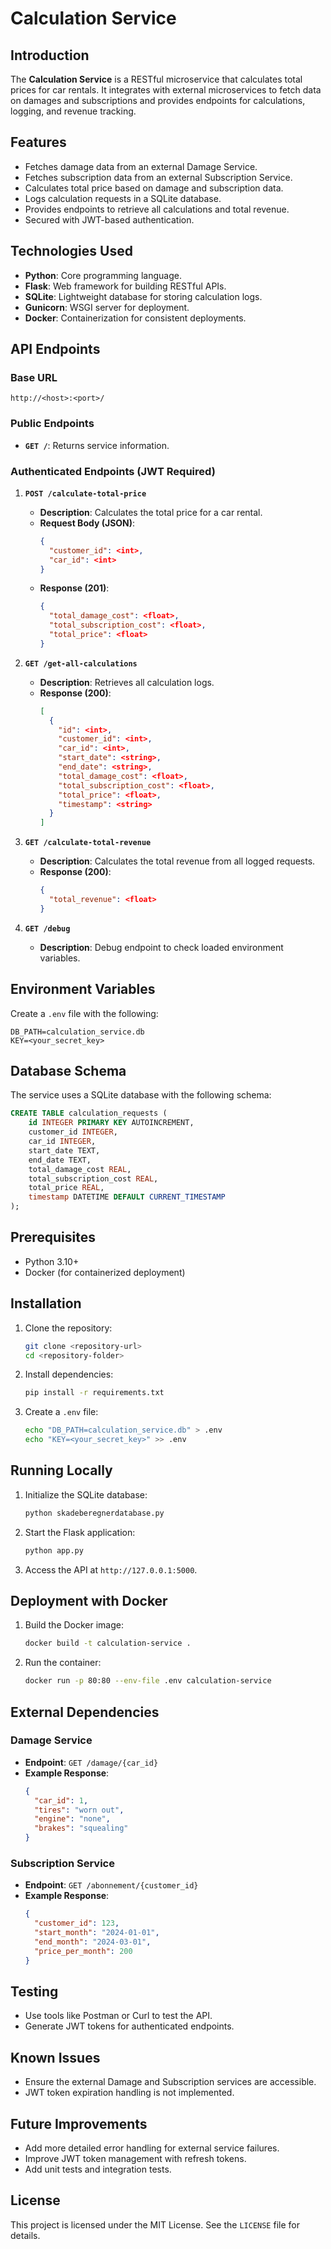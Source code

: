 # Calculation Service

## Introduction
The **Calculation Service** is a RESTful microservice that calculates total prices for car rentals. It integrates with external microservices to fetch data on damages and subscriptions and provides endpoints for calculations, logging, and revenue tracking.

## Features
- Fetches damage data from an external Damage Service.
- Fetches subscription data from an external Subscription Service.
- Calculates total price based on damage and subscription data.
- Logs calculation requests in a SQLite database.
- Provides endpoints to retrieve all calculations and total revenue.
- Secured with JWT-based authentication.

## Technologies Used
- **Python**: Core programming language.
- **Flask**: Web framework for building RESTful APIs.
- **SQLite**: Lightweight database for storing calculation logs.
- **Gunicorn**: WSGI server for deployment.
- **Docker**: Containerization for consistent deployments.

## API Endpoints
### Base URL
```
http://<host>:<port>/
```

### Public Endpoints
- **`GET /`**: Returns service information.

### Authenticated Endpoints (JWT Required)
1. **`POST /calculate-total-price`**
   - **Description**: Calculates the total price for a car rental.
   - **Request Body (JSON)**:
     ```json
     {
       "customer_id": <int>,
       "car_id": <int>
     }
     ```
   - **Response (201)**:
     ```json
     {
       "total_damage_cost": <float>,
       "total_subscription_cost": <float>,
       "total_price": <float>
     }
     ```

2. **`GET /get-all-calculations`**
   - **Description**: Retrieves all calculation logs.
   - **Response (200)**:
     ```json
     [
       {
         "id": <int>,
         "customer_id": <int>,
         "car_id": <int>,
         "start_date": <string>,
         "end_date": <string>,
         "total_damage_cost": <float>,
         "total_subscription_cost": <float>,
         "total_price": <float>,
         "timestamp": <string>
       }
     ]
     ```

3. **`GET /calculate-total-revenue`**
   - **Description**: Calculates the total revenue from all logged requests.
   - **Response (200)**:
     ```json
     {
       "total_revenue": <float>
     }
     ```

4. **`GET /debug`**
   - **Description**: Debug endpoint to check loaded environment variables.

## Environment Variables
Create a `.env` file with the following:
```
DB_PATH=calculation_service.db
KEY=<your_secret_key>
```

## Database Schema
The service uses a SQLite database with the following schema:
```sql
CREATE TABLE calculation_requests (
    id INTEGER PRIMARY KEY AUTOINCREMENT,
    customer_id INTEGER,
    car_id INTEGER,
    start_date TEXT,
    end_date TEXT,
    total_damage_cost REAL,
    total_subscription_cost REAL,
    total_price REAL,
    timestamp DATETIME DEFAULT CURRENT_TIMESTAMP
);
```

## Prerequisites
- Python 3.10+
- Docker (for containerized deployment)

## Installation
1. Clone the repository:
   ```bash
   git clone <repository-url>
   cd <repository-folder>
   ```
2. Install dependencies:
   ```bash
   pip install -r requirements.txt
   ```
3. Create a `.env` file:
   ```bash
   echo "DB_PATH=calculation_service.db" > .env
   echo "KEY=<your_secret_key>" >> .env
   ```

## Running Locally
1. Initialize the SQLite database:
   ```bash
   python skadeberegnerdatabase.py
   ```
2. Start the Flask application:
   ```bash
   python app.py
   ```
3. Access the API at `http://127.0.0.1:5000`.

## Deployment with Docker
1. Build the Docker image:
   ```bash
   docker build -t calculation-service .
   ```
2. Run the container:
   ```bash
   docker run -p 80:80 --env-file .env calculation-service
   ```

## External Dependencies
### Damage Service
- **Endpoint**: `GET /damage/{car_id}`
- **Example Response**:
  ```json
  {
    "car_id": 1,
    "tires": "worn out",
    "engine": "none",
    "brakes": "squealing"
  }
  ```

### Subscription Service
- **Endpoint**: `GET /abonnement/{customer_id}`
- **Example Response**:
  ```json
  {
    "customer_id": 123,
    "start_month": "2024-01-01",
    "end_month": "2024-03-01",
    "price_per_month": 200
  }
  ```

## Testing
- Use tools like Postman or Curl to test the API.
- Generate JWT tokens for authenticated endpoints.

## Known Issues
- Ensure the external Damage and Subscription services are accessible.
- JWT token expiration handling is not implemented.

## Future Improvements
- Add more detailed error handling for external service failures.
- Improve JWT token management with refresh tokens.
- Add unit tests and integration tests.

## License
This project is licensed under the MIT License. See the `LICENSE` file for details.
